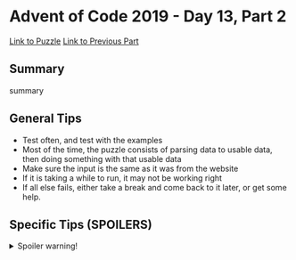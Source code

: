 # Advent of Code 2019 - Day 13, Part 2

[Link to Puzzle](https://adventofcode.com/2019/day/13#part2)
[Link to Previous Part](https://github.com/CodingAP/unofficial-aoc-syllabus/blob/main/years/2019/day13/part1.md)

## Summary
summary

## General Tips
- Test often, and test with the examples
- Most of the time, the puzzle consists of parsing data to usable data, then doing something with that usable data
- Make sure the input is the same as it was from the website
- If it is taking a while to run, it may not be working right
- If all else fails, either take a break and come back to it later, or get some help.

## Specific Tips (SPOILERS)
<details> <summary>Spoiler warning!</summary>

specific tips

</details>
